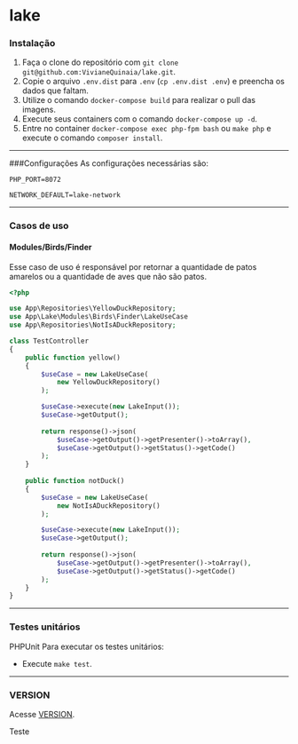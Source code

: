 # lake

### Instalação
1. Faça o clone do repositório com `git clone git@github.com:VivianeQuinaia/lake.git`.
2. Copie o arquivo `.env.dist` para `.env` (`cp .env.dist .env`) e preencha os dados que faltam.
3. Utilize o comando `docker-compose build` para realizar o pull das imagens.
4. Execute seus containers com o comando `docker-compose up -d`.
5. Entre no container `docker-compose exec php-fpm bash` ou `make php` e execute o comando `composer install`.
___

###Configurações
As configurações necessárias são:
```dotenv
PHP_PORT=8072

NETWORK_DEFAULT=lake-network
```
___

### Casos de uso

#### Modules/Birds/Finder
Esse caso de uso é responsável por retornar a quantidade de patos amarelos 
ou a quantidade de aves que não são patos.

```php
<?php

use App\Repositories\YellowDuckRepository;
use App\Lake\Modules\Birds\Finder\LakeUseCase
use App\Repositories\NotIsADuckRepository;

class TestController
{
    public function yellow()
    {
        $useCase = new LakeUseCase(
            new YellowDuckRepository()
        );

        $useCase->execute(new LakeInput());
        $useCase->getOutput();
        
        return response()->json(
            $useCase->getOutput()->getPresenter()->toArray(),
            $useCase->getOutput()->getStatus()->getCode()
        );
    }
    
    public function notDuck()
    {
        $useCase = new LakeUseCase(
            new NotIsADuckRepository()
        );

        $useCase->execute(new LakeInput());
        $useCase->getOutput();
        
        return response()->json(
            $useCase->getOutput()->getPresenter()->toArray(),
            $useCase->getOutput()->getStatus()->getCode()
        );
    }
}
```
___

### Testes unitários
PHPUnit
Para executar os testes unitários:
- Execute `make test`.
___
### VERSION
Acesse [VERSION](./VERSION).

Teste